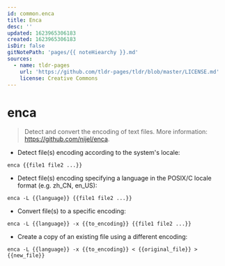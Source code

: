 ```yaml
---
id: common.enca
title: Enca
desc: ''
updated: 1623965306183
created: 1623965306183
isDir: false
gitNotePath: 'pages/{{ noteHiearchy }}.md'
sources:
  - name: tldr-pages
    url: 'https://github.com/tldr-pages/tldr/blob/master/LICENSE.md'
    license: Creative Commons
---
```

# enca

> Detect and convert the encoding of text files.
> More information: <https://github.com/nijel/enca>.

- Detect file(s) encoding according to the system's locale:

`enca {{file1 file2 ...}}`

- Detect file(s) encoding specifying a language in the POSIX/C locale format (e.g. zh_CN, en_US):

`enca -L {{language}} {{file1 file2 ...}}`

- Convert file(s) to a specific encoding:

`enca -L {{language}} -x {{to_encoding}} {{file1 file2 ...}}`

- Create a copy of an existing file using a different encoding:

`enca -L {{language}} -x {{to_encoding}} < {{original_file}} > {{new_file}}`

